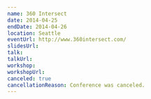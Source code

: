 ```yaml
---
name: 360 Intersect
date: 2014-04-25
endDate: 2014-04-26
location: Seattle
eventUrl: http://www.360intersect.com/
slidesUrl:
talk:
talkUrl:
workshop:
workshopUrl:
canceled: true
cancellationReason: Conference was canceled.
---
```

